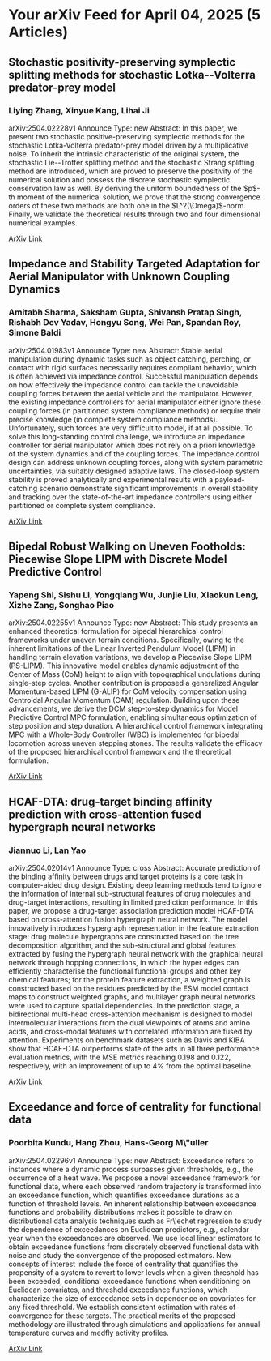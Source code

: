 <h1>Your arXiv Feed for April 04, 2025 (5 Articles)</h1>
<h2>Stochastic positivity-preserving symplectic splitting methods for stochastic Lotka--Volterra predator-prey model</h2>
<h3>Liying Zhang, Xinyue Kang, Lihai Ji</h3>
<p>arXiv:2504.02228v1 Announce Type: new 
Abstract: In this paper, we present two stochastic positive-preserving symplectic methods for the stochastic Lotka-Volterra predator-prey model driven by a multiplicative noise. To inherit the intrinsic characteristic of the original system, the stochastic Lie--Trotter splitting method and the stochastic Strang splitting method are introduced, which are proved to preserve the positivity of the numerical solution and possess the discrete stochastic symplectic conservation law as well. By deriving the uniform boundedness of the $p$-th moment of the numerical solution, we prove that the strong convergence orders of these two methods are both one in the $L^2(\Omega)$-norm. Finally, we validate the theoretical results through two and four dimensional numerical examples.</p>
<a href='https://arxiv.org/abs/2504.02228'>ArXiv Link</a>

<h2>Impedance and Stability Targeted Adaptation for Aerial Manipulator with Unknown Coupling Dynamics</h2>
<h3>Amitabh Sharma, Saksham Gupta, Shivansh Pratap Singh, Rishabh Dev Yadav, Hongyu Song, Wei Pan, Spandan Roy, Simone Baldi</h3>
<p>arXiv:2504.01983v1 Announce Type: new 
Abstract: Stable aerial manipulation during dynamic tasks such as object catching, perching, or contact with rigid surfaces necessarily requires compliant behavior, which is often achieved via impedance control. Successful manipulation depends on how effectively the impedance control can tackle the unavoidable coupling forces between the aerial vehicle and the manipulator. However, the existing impedance controllers for aerial manipulator either ignore these coupling forces (in partitioned system compliance methods) or require their precise knowledge (in complete system compliance methods). Unfortunately, such forces are very difficult to model, if at all possible. To solve this long-standing control challenge, we introduce an impedance controller for aerial manipulator which does not rely on a priori knowledge of the system dynamics and of the coupling forces. The impedance control design can address unknown coupling forces, along with system parametric uncertainties, via suitably designed adaptive laws. The closed-loop system stability is proved analytically and experimental results with a payload-catching scenario demonstrate significant improvements in overall stability and tracking over the state-of-the-art impedance controllers using either partitioned or complete system compliance.</p>
<a href='https://arxiv.org/abs/2504.01983'>ArXiv Link</a>

<h2>Bipedal Robust Walking on Uneven Footholds: Piecewise Slope LIPM with Discrete Model Predictive Control</h2>
<h3>Yapeng Shi, Sishu Li, Yongqiang Wu, Junjie Liu, Xiaokun Leng, Xizhe Zang, Songhao Piao</h3>
<p>arXiv:2504.02255v1 Announce Type: new 
Abstract: This study presents an enhanced theoretical formulation for bipedal hierarchical control frameworks under uneven terrain conditions. Specifically, owing to the inherent limitations of the Linear Inverted Pendulum Model (LIPM) in handling terrain elevation variations, we develop a Piecewise Slope LIPM (PS-LIPM). This innovative model enables dynamic adjustment of the Center of Mass (CoM) height to align with topographical undulations during single-step cycles. Another contribution is proposed a generalized Angular Momentum-based LIPM (G-ALIP) for CoM velocity compensation using Centroidal Angular Momentum (CAM) regulation. Building upon these advancements, we derive the DCM step-to-step dynamics for Model Predictive Control MPC formulation, enabling simultaneous optimization of step position and step duration. A hierarchical control framework integrating MPC with a Whole-Body Controller (WBC) is implemented for bipedal locomotion across uneven stepping stones. The results validate the efficacy of the proposed hierarchical control framework and the theoretical formulation.</p>
<a href='https://arxiv.org/abs/2504.02255'>ArXiv Link</a>

<h2>HCAF-DTA: drug-target binding affinity prediction with cross-attention fused hypergraph neural networks</h2>
<h3>Jiannuo Li, Lan Yao</h3>
<p>arXiv:2504.02014v1 Announce Type: cross 
Abstract: Accurate prediction of the binding affinity between drugs and target proteins is a core task in computer-aided drug design. Existing deep learning methods tend to ignore the information of internal sub-structural features of drug molecules and drug-target interactions, resulting in limited prediction performance. In this paper, we propose a drug-target association prediction model HCAF-DTA based on cross-attention fusion hypergraph neural network. The model innovatively introduces hypergraph representation in the feature extraction stage: drug molecule hypergraphs are constructed based on the tree decomposition algorithm, and the sub-structural and global features extracted by fusing the hypergraph neural network with the graphical neural network through hopping connections, in which the hyper edges can efficiently characterise the functional functional groups and other key chemical features; for the protein feature extraction, a weighted graph is constructed based on the residues predicted by the ESM model contact maps to construct weighted graphs, and multilayer graph neural networks were used to capture spatial dependencies. In the prediction stage, a bidirectional multi-head cross-attention mechanism is designed to model intermolecular interactions from the dual viewpoints of atoms and amino acids, and cross-modal features with correlated information are fused by attention. Experiments on benchmark datasets such as Davis and KIBA show that HCAF-DTA outperforms state of the arts in all three performance evaluation metrics, with the MSE metrics reaching 0.198 and 0.122, respectively, with an improvement of up to 4% from the optimal baseline.</p>
<a href='https://arxiv.org/abs/2504.02014'>ArXiv Link</a>

<h2>Exceedance and force of centrality for functional data</h2>
<h3>Poorbita Kundu, Hang Zhou, Hans-Georg M\"uller</h3>
<p>arXiv:2504.02296v1 Announce Type: new 
Abstract: Exceedance refers to instances where a dynamic process surpasses given thresholds, e.g., the occurrence of a heat wave. We propose a novel exceedance framework for functional data, where each observed random trajectory is transformed into an exceedance function, which quantifies exceedance durations as a function of threshold levels. An inherent relationship between exceedance functions and probability distributions makes it possible to draw on distributional data analysis techniques such as Fr\'echet regression to study the dependence of exceedances on Euclidean predictors, e.g., calendar year when the exceedances are observed. We use local linear estimators to obtain exceedance functions from discretely observed functional data with noise and study the convergence of the proposed estimators. New concepts of interest include the force of centrality that quantifies the propensity of a system to revert to lower levels when a given threshold has been exceeded, conditional exceedance functions when conditioning on Euclidean covariates, and threshold exceedance functions, which characterize the size of exceedance sets in dependence on covariates for any fixed threshold. We establish consistent estimation with rates of convergence for these targets. The practical merits of the proposed methodology are illustrated through simulations and applications for annual temperature curves and medfly activity profiles.</p>
<a href='https://arxiv.org/abs/2504.02296'>ArXiv Link</a>

